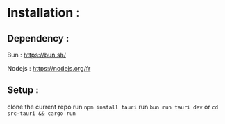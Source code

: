 # Installation :
## Dependency :
Bun : https://bun.sh/

Nodejs : https://nodejs.org/fr
## Setup : 
clone the current repo
run `npm install tauri`
run `bun run tauri dev` or `cd src-tauri && cargo run`
